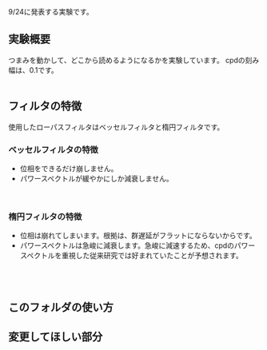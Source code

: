 9/24に発表する実験です。
## 実験概要
つまみを動かして、どこから読めるようになるかを実験しています。
cpdの刻み幅は、0.1です。
<br>
<br>
## フィルタの特徴
使用したローパスフィルタはベッセルフィルタと楕円フィルタです。
<br>

### ベッセルフィルタの特徴
- 位相をできるだけ崩しません。
- パワースペクトルが緩やかにしか減衰しません。
<br>

### 楕円フィルタの特徴
- 位相は崩れてしまいます。根拠は、群遅延がフラットにならないからです。
- パワースペクトルは急峻に減衰します。急峻に減速するため、cpdのパワースペクトルを重視した従来研究では好まれていたことが予想されます。
<br>
<br>

## このフォルダの使い方


## 変更してほしい部分
